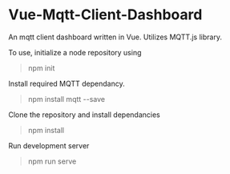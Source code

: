 # Vue-Mqtt-Client-Dashboard
An mqtt client dashboard written in Vue. Utilizes MQTT.js library.

To use, initialize a node repository using 
>npm init

Install required MQTT dependancy.
>npm install mqtt --save

Clone the repository and install dependancies
>npm install

Run development server
>npm run serve

